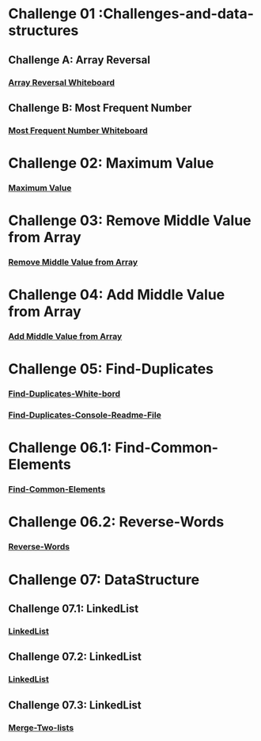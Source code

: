 #  Challenge 01 :Challenges-and-data-structures

## Challenge A: Array Reversal 
### [Array Reversal Whiteboard](https://github.com/raghad0177/challenges-and-data-structures/blob/master/challenges-and-data-structures/whiteboard-challenges/ch1.png "Open Link")

## Challenge B: Most Frequent Number
### [Most Frequent Number Whiteboard](https://github.com/raghad0177/challenges-and-data-structures/blob/master/challenges-and-data-structures/whiteboard-challenges/ch2.png "Open Link")


# Challenge 02: Maximum Value
### [Maximum Value](https://github.com/raghad0177/challenges-and-data-structures/blob/master/challenges-and-data-structures/whiteboard-challenges/ch2.2.png "Open Link")

# Challenge 03: Remove Middle Value from Array
### [Remove Middle Value from Array](https://github.com/raghad0177/challenges-and-data-structures/blob/master/challenges-and-data-structures/whiteboard-challenges/cha3.png "Open Link")

# Challenge 04: Add Middle Value from Array
### [Add Middle Value from Array](https://github.com/raghad0177/challenges-and-data-structures/blob/master/challenges-and-data-structures/whiteboard-challenges/ch.4.png "Open Link")

# Challenge 05: Find-Duplicates
### [Find-Duplicates-White-bord](https://github.com/raghad0177/challenges-and-data-structures/blob/master/challenges-and-data-structures/whiteboard-challenges/ch5.1.png "Open Link")

### [Find-Duplicates-Console-Readme-File](https://github.com/raghad0177/challenges-and-data-structures/tree/Common-Elements/challenges-and-data-structures/Challenges/Find-Duplicates/Find-Duplicates/Readme.md)

# Challenge 06.1: Find-Common-Elements
### [Find-Common-Elements](https://github.com/raghad0177/challenges-and-data-structures/blob/Common-Elements/challenges-and-data-structures/whiteboard-challenges/ch6.png "Open Link")

# Challenge 06.2: Reverse-Words
### [Reverse-Words](https://github.com/raghad0177/challenges-and-data-structures/blob/master/challenges-and-data-structures/whiteboard-challenges/ch6.2.png "Open Link")


# Challenge 07: DataStructure
## Challenge 07.1: LinkedList
### [LinkedList](https://github.com/raghad0177/challenges-and-data-structures/blob/master/challenges-and-data-structures/whiteboard-challenges/ch.7.png "Open Link")
## Challenge 07.2: LinkedList
### [LinkedList](https://github.com/raghad0177/challenges-and-data-structures/blob/master/challenges-and-data-structures/whiteboard-challenges/ch7.22.png "Open Link")
## Challenge 07.3: LinkedList
### [Merge-Two-lists](https://github.com/raghad0177/challenges-and-data-structures/blob/master/challenges-and-data-structures/whiteboard-challenges/ch7.33.png "Open Link")

